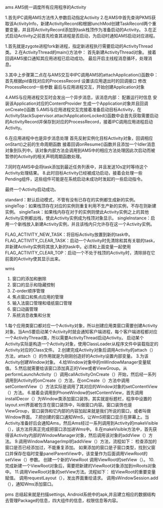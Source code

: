 ams AMS统一调度所有应用程序的Activity

1.首先IPC调用AMS方法传入参数启动指定Activity
2.在AMS中首先查询PKMS获取该ActivityInfo，新建ActivityRecord和根据lunchMod创建TaskRecord两个重要变量，并且将ActivityRecord添加到task栈顶作为准备启动的Activity。
3.在正式启动Activity之前首先检查其进程是否启动，为启动时通知AMS启动对应进程。

1.首先就是zygote进程fork新进程，指定新进程执行需要启动的ActivityThread类。
2.在ActivityThread的main()方法中：
首先新建ActivityThread对象。
接着回调AMS接口通知其应用进程已启动成功。
最后开启主线程消息循环，处理消息。

3.其中上步骤第二点在与AMS交互中IPC调用AMS的attachApplication()函数中：
首先根据pid查找对应的ProcessRecord
设置该应用退出时的回调接口
修改ProcessRecord一些参数
最后与应用进程交互，开始创建Application对象

4.AMS与应用进程交互时会发出一个异步消息，该消息内部：
配置运行时信息
安装该Application对应的ContentProvider
生成一个Application对象并且回调onCreate()函数
5.AMS与应用进程交互完接着准备启动目标Activity，在ActivityStackSupervisor.attachApplicationLocked()函数中会首先获取需要启动的ActivityRecord并保存到对应的ProcessRecord，接着IPC调用应用进程启动Activity。

6.在应用进程中也是异步消息处理
首先反射实例化目标Activity对象，回调相应onStart()之前的生命周期函数
接着回调onResume()函数并且添加一个Idler消息对象到队列中。该对象内部方法会调用到AMS中的相应方法处理因此次启动而被暂停的Activity的相关声明周期函数处理。

7.同时在AMS中会将task添加到最近任务列表中，并且发送10s定时等待这个Activity处理结果。
8.此时目标Activity已经被成功启动，接着会处理一些Pending组件，这些组件可能是在系统启动未成功时发起的一些启动指令。

最终一个Activity启动成功。

standard：默认启动模式，不管有没有已存在的实例都生成新的实例。
singleTop：如果栈顶存在对应的实例则重复利用不生产新的实例，不存在则新建实例。
singleTask：如果栈内存在对于的实例则使此Activity实例之上的其他Activity实例都出栈，使此Activity实例成为栈顶对象显示。
singleInstance：启用一个新栈放入新建Activity实例，并且该栈内只允许存在这一个Activity实例。

FLAG_ACTIVITY_NEW_TASK：将目标Activity放置到新的task中。
FLAG_ACTIVITY_CLEAR_TASK：启动一个Activity时先清除和其有关联的task，并新建Activity实例将其放入新的task中。必须和上面变量一起使用
FLAG_ACTIVITY_CLEAR_TOP：启动一个不处于栈顶的Activity时，清除排在它前面的Activity使其显示出来。

wms
1. 窗口的添加和删除
2. 窗口的显示和隐藏控制
3. Z-order顺序管理
4. 焦点窗口和焦点应用的管理
5. 输入法窗口管理和墙纸窗口管理
6. 窗口动画管理
7. 系统消息收集和分发

1.每个应用类窗口都对应一个Activity对象，所以创建应用类窗口需要创建Activity对象。当AmS要启动某个Activity时就会通知客户端进程，每个客户端进程都对应一个ActivityThread类，所以需要ActivityThread启动Activity。
启动某个Activity实际是构造一个Activity对象，使用ClassLoader从程序文件中装载指定的Activity对应的Class文件。
2.创建完成Activity对象后调用Activity的attach（）方法，attach（）的作用就是为刚刚创造好的Activity设置内部变量。
3.为该Activity创建Window对象。
4.给Window对象中的mWindowManager变量赋值。
5.然后就需要给该窗口添加真正的View或者ViewGroup。从performLaunchActivity（）调用callActivityOnCreate（）开始，然后经一系列调用到Activity的onCreate（）方法，在onCreate（）方法中调用setContentView（）方法实际是调用了其对应的Window对象的setContentView（）方法。
6.接着会调用到PhoneWindow的setContentView，首先调用installDecor（）为Window类添加窗口装饰，其实就是标题栏，程序中设置的layout.xml界面被包含在窗口装饰中，叫做窗口内容。窗口装饰也是ViewGroup，窗口装饰和它内部的内容加起来就是我们所说的窗口，或者叫做Window界面。
7.把创建的窗口通知WmS，让WmS把窗口显示在屏幕上。当Activity准备好后会通知Ams，然后Ams经过一系列调用到Activity的makeVisible（），该方法将真正完成把窗口添加进Wms中。
8.在makeVisible方法中，首先获得该Activity内部的WindowManager对象，然后调用该对象的addView（）方法。
9.调用WindowManagerImpl的addView（）方法，流程如下：
检查添加的窗口是否已经添加过，不能重复添加。
如果添加的窗口是子窗口类型，找到父窗口并保存在临时变量panelParentView中，该变量作为后面调用ViewRoot的setView（）参数。
创建一个新的ViewRoot
调用ViewRoot的setView（）。
10.完成新建一个ViewRoot对象后，需要把新建的ViewRoot对象添加到mRoots对象中。
11.调用ViewRoot对象的setView方法。流程如下：
给ViewRoot的重要变量赋值。
调用requestLayout（），发出界面重绘请求。
调用sWindowSession.add（），通知Wms添加窗口。

pms 总结起来就是扫描settings, Android系统中的apk,并且建立相应的数据结构去管理Package的信息，四大组件的信息，权限信息等内容。




